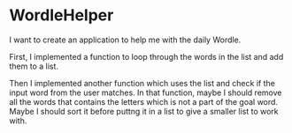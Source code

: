 # WordleHelper
I want to create an application to help me with the daily Wordle. 

First, I implemented a function to loop through the words in the list and add them to a list. 

Then I implemented another function which uses the list and check if the input word from the user matches. 
In that function, maybe I should remove all the words that contains the letters which is not a part of the goal word. 
Maybe I should sort it before puttng it in a list to give a smaller list to work with. 
